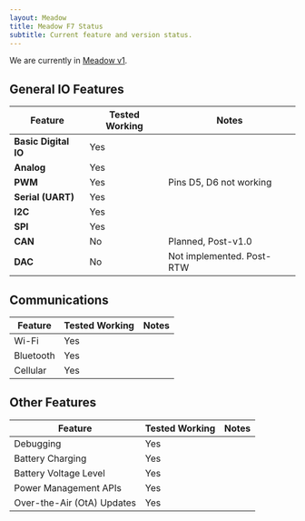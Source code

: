 ```yaml
---
layout: Meadow
title: Meadow F7 Status
subtitle: Current feature and version status.
---
```


We are currently in [Meadow v1](/Meadow/Release_Notes/v1/).

## General IO Features

| Feature              | Tested Working      | Notes                             |
|----------------------|---------------------|-----------------------------------|
| **Basic Digital IO** | Yes | |
| **Analog**           | Yes | |
| **PWM**              | Yes | Pins D5, D6 not working |
| **Serial (UART)**    | Yes | |
| **I2C**              | Yes | |
| **SPI**              | Yes | |
| **CAN**              | No | Planned, Post-v1.0 |
| **DAC**              | No | Not implemented. Post-RTW |

## Communications

| Feature          | Tested Working      | Notes                             |
|------------------|---------------------|-----------------------------------|
| Wi-Fi | Yes | |
| Bluetooth | Yes |  |
| Cellular | Yes |  |

## Other Features

| Feature          | Tested Working      | Notes                             |
|------------------|---------------------|-----------------------------------|
| Debugging        | Yes                 |                |
| Battery Charging | Yes | |
| Battery Voltage Level | Yes | |
| Power Management APIs | Yes | |
| Over-the-Air (OtA) Updates | Yes | |
